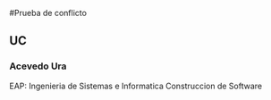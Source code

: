 #Prueba de conflicto
## UC
### Acevedo Ura 
EAP: Ingenieria de Sistemas e Informatica
Construccion de Software
